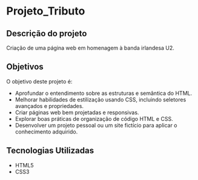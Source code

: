 # Projeto_Tributo

## Descrição do projeto

Criação de uma página web em homenagem à banda irlandesa U2.

## Objetivos

O objetivo deste projeto é:

- Aprofundar o entendimento sobre as estruturas e semântica do HTML.
- Melhorar habilidades de estilização usando CSS, incluindo seletores avançados e propriedades.
- Criar páginas web bem projetadas e responsivas.
- Explorar boas práticas de organização de código HTML e CSS.
- Desenvolver um projeto pessoal ou um site fictício para aplicar o conhecimento adquirido.

## Tecnologias Utilizadas

- HTML5
- CSS3
